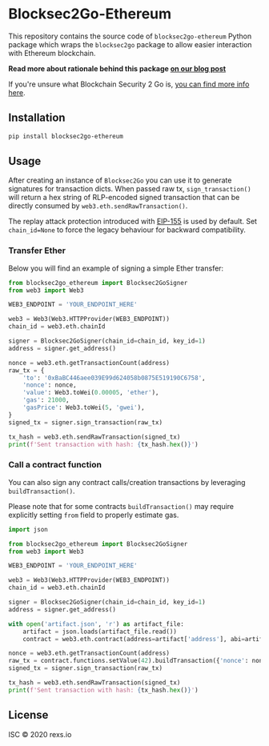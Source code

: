 # Blocksec2Go-Ethereum

This repository contains the source code of `blocksec2go-ethereum` Python package which wraps the `blocksec2go` package to allow easier interaction with Ethereum blockchain.

__Read more about rationale behind this package [on our blog post](https://link.medium.com/HPJLdyKpd7)__

If you're unsure what Blockchain Security 2 Go is, [you can find more info here](https://github.com/Infineon/Blockchain).

## Installation

```bash
pip install blocksec2go-ethereum
```

## Usage

After creating an instance of `Blocksec2Go` you can use it to generate signatures for transaction dicts. When passed raw tx, `sign_transaction()` will return a hex string of RLP-encoded signed transaction that can be directly consumed by `web3.eth.sendRawTransaction()`.

The replay attack protection introduced with [EIP-155](https://eips.ethereum.org/EIPS/eip-155) is used by default. Set `chain_id=None` to force the legacy behaviour for backward compatibility.
### Transfer Ether

Below you will find an example of signing a simple Ether transfer:

```python
from blocksec2go_ethereum import Blocksec2GoSigner
from web3 import Web3

WEB3_ENDPOINT = 'YOUR_ENDPOINT_HERE'

web3 = Web3(Web3.HTTPProvider(WEB3_ENDPOINT))
chain_id = web3.eth.chainId

signer = Blocksec2GoSigner(chain_id=chain_id, key_id=1)
address = signer.get_address()

nonce = web3.eth.getTransactionCount(address)
raw_tx = {
    'to': '0xBaBC446aee039E99d624058b0875E519190C6758',
    'nonce': nonce,
    'value': Web3.toWei(0.00005, 'ether'),
    'gas': 21000,
    'gasPrice': Web3.toWei(5, 'gwei'),
}
signed_tx = signer.sign_transaction(raw_tx)

tx_hash = web3.eth.sendRawTransaction(signed_tx)
print(f'Sent transaction with hash: {tx_hash.hex()}')
```

### Call a contract function

You can also sign any contract calls/creation transactions by leveraging `buildTransaction()`.

Please note that for some contracts `buildTransaction()` may require explicitly setting `from` field to properly estimate gas.

```python
import json

from blocksec2go_ethereum import Blocksec2GoSigner
from web3 import Web3

WEB3_ENDPOINT = 'YOUR_ENDPOINT_HERE'

web3 = Web3(Web3.HTTPProvider(WEB3_ENDPOINT))
chain_id = web3.eth.chainId

signer = Blocksec2GoSigner(chain_id=chain_id, key_id=1)
address = signer.get_address()

with open('artifact.json', 'r') as artifact_file:
    artifact = json.loads(artifact_file.read())
    contract = web3.eth.contract(address=artifact['address'], abi=artifact['abi'])

nonce = web3.eth.getTransactionCount(address)
raw_tx = contract.functions.setValue(42).buildTransaction({'nonce': nonce, 'from': address})
signed_tx = signer.sign_transaction(raw_tx)

tx_hash = web3.eth.sendRawTransaction(signed_tx)
print(f'Sent transaction with hash: {tx_hash.hex()}')
``` 

## License
ISC © 2020 rexs.io

